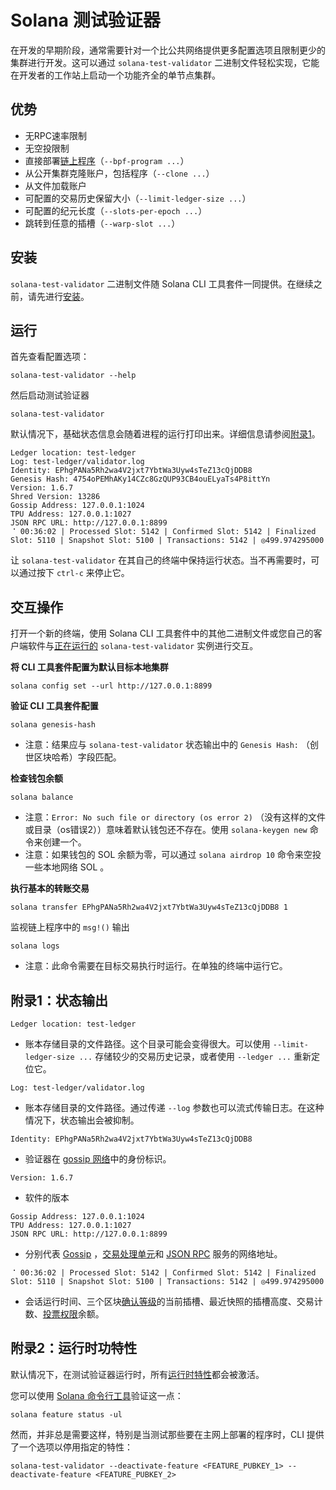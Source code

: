 # Solana 测试验证器

在开发的早期阶段，通常需要针对一个比公共网络提供更多配置选项且限制更少的集群进行开发。这可以通过 `solana-test-validator` 二进制文件轻松实现，它能在开发者的工作站上启动一个功能齐全的单节点集群。



## 优势

+ 无RPC速率限制
+ 无空投限制
+ 直接部署[链上程序](https://solana.com/docs/programs)（`--bpf-program ...`）
+ 从公开集群克隆账户，包括程序（`--clone ...`）
+ 从文件加载账户
+ 可配置的交易历史保留大小（`--limit-ledger-size ...`）
+ 可配置的纪元长度（`--slots-per-epoch ...`）
+ 跳转到任意的插槽（`--warp-slot ...`）



## 安装

`solana-test-validator` 二进制文件随 Solana CLI 工具套件一同提供。在继续之前，请先进行[安装](https://docs.solanalabs.com/cli/install)。



## 运行

首先查看配置选项：

```
solana-test-validator --help
```

然后启动测试验证器

```
solana-test-validator
```

默认情况下，基础状态信息会随着进程的运行打印出来。详细信息请参阅[附录1](https://docs.solanalabs.com/cli/examples/test-validator#appendix-i-status-output)。

```
Ledger location: test-ledger
Log: test-ledger/validator.log
Identity: EPhgPANa5Rh2wa4V2jxt7YbtWa3Uyw4sTeZ13cQjDDB8
Genesis Hash: 4754oPEMhAKy14CZc8GzQUP93CB4ouELyaTs4P8ittYn
Version: 1.6.7
Shred Version: 13286
Gossip Address: 127.0.0.1:1024
TPU Address: 127.0.0.1:1027
JSON RPC URL: http://127.0.0.1:8899
⠈ 00:36:02 | Processed Slot: 5142 | Confirmed Slot: 5142 | Finalized Slot: 5110 | Snapshot Slot: 5100 | Transactions: 5142 | ◎499.974295000
```

让 `solana-test-validator` 在其自己的终端中保持运行状态。当不再需要时，可以通过按下 `ctrl-c` 来停止它。



## 交互操作

打开一个新的终端，使用 Solana CLI 工具套件中的其他二进制文件或您自己的客户端软件与[正在运行的](https://docs.solanalabs.com/cli/examples/test-validator#running) `solana-test-validator` 实例进行交互。

**将 CLI 工具套件配置为默认目标本地集群**

```
solana config set --url http://127.0.0.1:8899
```

**验证 CLI 工具套件配置**

```
solana genesis-hash
```

+ 注意：结果应与 `solana-test-validator` 状态输出中的 `Genesis Hash:` （创世区块哈希）字段匹配。

**检查钱包余额**

```
solana balance
```

+ 注意：`Error: No such file or directory (os error 2)` （没有这样的文件或目录（os错误2））意味着默认钱包还不存在。使用 `solana-keygen new` 命令来创建一个。
+ 注意：如果钱包的 SOL 余额为零，可以通过 `solana airdrop 10` 命令来空投一些本地网络 SOL 。

**执行基本的转账交易**

```
solana transfer EPhgPANa5Rh2wa4V2jxt7YbtWa3Uyw4sTeZ13cQjDDB8 1
```

监视链上程序中的 `msg!()` 输出

```
solana logs
```

+ 注意：此命令需要在目标交易执行时运行。在单独的终端中运行它。



## 附录1：状态输出

```
Ledger location: test-ledger
```

* 账本存储目录的文件路径。这个目录可能会变得很大。可以使用 `--limit-ledger-size ...` 存储较少的交易历史记录，或者使用 `--ledger ...` 重新定位它。

```
Log: test-ledger/validator.log
```

+ 账本存储目录的文件路径。通过传递 `--log` 参数也可以流式传输日志。在这种情况下，状态输出会被抑制。

```
Identity: EPhgPANa5Rh2wa4V2jxt7YbtWa3Uyw4sTeZ13cQjDDB8
```

+ 验证器在 [gossip 网络](https://docs.solanalabs.com/validator/gossip#gossip-overview)中的身份标识。

```
Version: 1.6.7
```

+ 软件的版本

```
Gossip Address: 127.0.0.1:1024
TPU Address: 127.0.0.1:1027
JSON RPC URL: http://127.0.0.1:8899
```

+ 分别代表 [Gossip](https://docs.solanalabs.com/validator/gossip#gossip-overview) ，[交易处理单元](https://docs.solanalabs.com/validator/tpu)和 [JSON RPC](https://solana.com/docs/rpc) 服务的网络地址。

```
⠈ 00:36:02 | Processed Slot: 5142 | Confirmed Slot: 5142 | Finalized Slot: 5110 | Snapshot Slot: 5100 | Transactions: 5142 | ◎499.974295000
```

+ 会话运行时间、三个区块[确认等级](https://solana.com/docs/rpc#configuring-state-commitment)的当前插槽、最近快照的插槽高度、交易计数、[投票权限](https://docs.solanalabs.com/operations/guides/vote-accounts#vote-authority)余额。



## 附录2：运行时功特性

默认情况下，在测试验证器运行时，所有[运行时特性](https://solana.com/docs/core/runtime#features)都会被激活。

您可以使用 [Solana 命令行工具](https://docs.solanalabs.com/cli/install)验证这一点：

```
solana feature status -ul
```

然而，并非总是需要这样，特别是当测试那些要在主网上部署的程序时，CLI 提供了一个选项以停用指定的特性：

```
solana-test-validator --deactivate-feature <FEATURE_PUBKEY_1> --deactivate-feature <FEATURE_PUBKEY_2>
```

